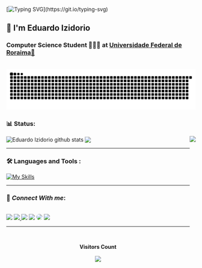 [![Typing SVG](https://readme-typing-svg.herokuapp.com/?font=Satisfy=&size=50&duration=5000&pause=400&color=9370DB&size=40&center=true&vCenter=true&width=1500&lines=Hello,+I'm+Eduardo+Izidorio;But+you+can+call+me+as+Kira+😎;I'm+22+years+old+😝;I+Love+Music+🎸+🎙️+🎶;I+Love+Sports+🏐;I+Love+Games+🎮+💜;Be+Welcome!)](https://git.io/typing-svg) 

<h2 align="left">👑 I'm Eduardo Izidorio </h2>
<h3 align="left"> Computer Science Student 👨🏽‍💻 at <a href="https://ufrr.br/">Universidade Federal de Roraima📍</a></h3>
<br>

<picture>
  <source media="(prefers-color-scheme: dark)" srcset="https://github.com/EhoKira/EhoKira/blob/output/github-contribution-grid-snake-dark.svg">
  <source media="(prefers-color-scheme: light)" srcset="https://github.com/EhoKira/EhoKira/blob/output/github-contribution-grid-snake-dark.svg">
  <img alt="github contribution grid snake animation" src="https://github.com/EhoKira/EhoKira/blob/output/github-contribution-grid-snake-dark.svg">
</picture>

  <!-- <img src="https://github.com/EhoKira/EhoKira/blob/output/github-contribution-grid-snake.svg">-->

<!--<p align="center">
  <img align="center" width="200" height="180" src="https://cdn.discordapp.com/attachments/701952071934541824/1104786226831179916/unknown-removebg-preview.png" />
</p>-->

### 📊 Status:
<div>  
  <img height="330px" align="right" src="![Kira](https://github.com/EhoKira/EhoKira/assets/99437216/c410485a-13cb-448d-a60b-346dd3ab8bda)" />
  <img height="185" align="center" src="https://github-readme-stats.vercel.app/api?username=EhoKira&show_icons=true&theme=ocean_dark" alt="Eduardo Izidorio github stats" />
  <img height="170" align="center" src="https://github-readme-stats.vercel.app/api/top-langs/?username=EhoKira&layout=compact&langs_count=7&theme=ocean_dark"/>
<div> 

<!-- <p align="center">
  <img src="https://github-profile-trophy.vercel.app/?username=EhoKira&show_icons=true&theme=tokyonight&no-bg=true&column=3&margin-w=15&margin-h=15" />
</p> -->

---
### :hammer_and_wrench: Languages and Tools :

[![My Skills](https://skillicons.dev/icons?i=python,html,css,java,blender,c,github,vscode,linkedin)](https://skillicons.dev)

---

### 📲 _Connect With me_:
<p align="left" style="display_block"><br>
  <a href="https://twitter.com/EhoKira/" target="_blank"><img src="https://img.shields.io/badge/Twitter-00acee?style=for-the-badge&logo=twitter&logoColor=white" target="_blank"></a>  
  <a href="https://www.instagram.com/ehokira/" target="_blank"><img src="https://img.shields.io/badge/-Instagram-%23E4405F?style=for-the-badge&logo=instagram&logoColor=white"</a>
  <a href="https://www.twitch.tv/ehokira" target="_blank"><img src="https://img.shields.io/badge/Twitch-9146FF?style=for-the-badge&logo=twitch&logoColor=white" target="_blank"></a>
  <a href ="mailto:cmp.1a.eduardo57izidorio@gmail.com"> <img src="https://img.shields.io/badge/-Gmail-%23333?style=for-the-badge&logo=gmail&logoColor=white" target="_blank"></a>
  <a href="https://www.linkedin.com/in/EduardoIzidorio/" target="_blank"><img src="https://img.shields.io/badge/-LinkedIn-%230077B5?style=for-the-badge&logo=linkedin&logoColor=white" style="border-radius: 30px" target="_blank"></a> 
  <a href="https://discord.gg/zcneCwuUkD" target="blank"><img src="https://img.shields.io/badge/-Discord-7289da?style=for-the-badge&logo=discord&logoColor=white"></a> 
<br>
</p>

---
<div align="center">
<br><p align="center"><b>Visitors Count</b></p>  
<p align="center"><img align="center" src="https://profile-counter.glitch.me/{EhoKira}/count.svg" /></p> 
<br>
</div>
